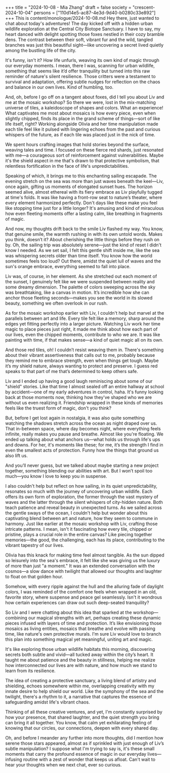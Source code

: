 +++
title = "2024-10-08 - Mia Zhang"
draft = false
society = "crescent-2024-10-04"
persons = ["110d14e5-ac87-4e3d-9d40-b0280c33e892"]
+++
This is content/monologue/2024-10-08.md
Hey there, just wanted to chat about today's adventures!
The day kicked off with a hidden urban wildlife exploration at the Central City Biotope Sanctuary. I have to say, my heart danced with delight spotting those foxes nestled in their cozy bramble dens. The contrast between their soft, vibrant fur and the wild, tangled branches was just this beautiful sight—like uncovering a secret lived quietly among the bustling life of the city.

It's funny, isn't it? How life unfurls, weaving its own kind of magic through our everyday moments. I mean, there I was, scanning for urban wildlife, something that seems like it’d offer tranquility but turned into this raw reminder of nature's silent resilience. Those critters were a testament to survival and adaptation, offering subtle nudges for reflection on the chaos and balance in our own lives. Kind of humbling, too. 

And, oh, before I go off on a tangent about foxes, did I tell you about Liv and me at the mosaic workshop? So there we were, lost in the mix-matching universe of tiles, a kaleidoscope of shapes and colors. What an experience! What captivates me most about mosaics is how every piece, even when slightly chipped, finds its place in the grand scheme of things—sort of like life itself, right? Working alongside Olivia and her time manipulation made each tile feel like it pulsed with lingering echoes from the past and curious whispers of the future, as if each tile was placed just in the nick of time. 

We spent hours crafting images that hold stories beyond the surface, weaving tales and time. I focused on these fierce red shards, just resonated with me—a courageous sort of reinforcement against vulnerabilities. Maybe it's the shield aspect in me that's drawn to that protective symbolism, that relentless fortification in the face of life's unpredictabilities.

Speaking of which, it brings me to this enchanting sailing escapade. The evening stretch on the sea was more than just waves beneath the keel—Liv, once again, gifting us moments of elongated sunset hues. The horizon seemed alive, almost ethereal with its fiery embrace as Liv playfully tugged at time's folds. It was like having a front-row seat to nature’s theater, where every element harmonized perfectly. Don't days like these make you feel like stopping time just for a little longer? It's amusing and kind of miraculous how even fleeting moments offer a lasting calm, like breathing in fragments of magic.

And now, my thoughts drift back to the smile Liv flashed my way. You know, that genuine smile, the warmth rushing in with its own untold words. Makes you think, doesn’t it? About cherishing the little things before they rush on by.
Oh, the sailing trip was absolutely serene—just the kind of reset I didn't know I needed. As we set sail, I felt this gentle shift inside me, like the sea was whispering secrets older than time itself. You know how the world sometimes feels too loud? Out there, amidst the quiet lull of waves and the sun's orange embrace, everything seemed to fall into place.

Liv was, of course, in her element. As she stretched out each moment of the sunset, I genuinely felt like we were suspended between reality and some dreamy dimension. The palette of colors sweeping across the sky was breathtaking, like a canvas in motion. It’s incredible how she can anchor those fleeting seconds—makes you see the world in its slowed beauty, something we often overlook in our rush.

As for the mosaic workshop earlier with Liv, I couldn't help but marvel at the parallels between art and life. Every tile felt like a memory, sharp around the edges yet fitting perfectly into a larger picture. Watching Liv work her time magic to place pieces just right, it made me think about how each part of our lives, even the chipped moments, contribute to who we are. It was like painting with time, if that makes sense—a kind of quiet magic all on its own.

And those red tiles, oh! I couldn’t resist weaving them in. There's something about their vibrant assertiveness that calls out to me, probably because they remind me to embrace strength, even when things get tough. Maybe it’s my shield nature, always wanting to protect and preserve. I guess red speaks to that part of me that’s determined to keep others safe.

Liv and I ended up having a good laugh reminiscing about some of our "shield" stories. Like that time I almost sealed off an entire hallway at school by accident—one of my early adventures in control, haha. It's funny looking back at those moments now, thinking how they've shaped who we are without us even realizing it. Friendship wrapped in these kinds of memories feels like the truest form of magic, don't you think?

But, before I get lost again in nostalgia, it was also quite something watching the shadows stretch across the ocean as night draped over us. That in-between space, where day becomes night, where everything feels infinite, really makes you pause and breathe. Almost like you're floating. We ended up talking about what anchors us—what holds us through life's ups and downs. For her, it's moments like these; for me, it’s the strength I find in even the smallest acts of protection. Funny how the things that ground us also lift us.

And you’ll never guess, but we talked about maybe starting a new project together, something blending our abilities with art. But I won’t spoil too much—you know I love to keep you in suspense. 

I also couldn't help but reflect on how sailing, in its quiet unpredictability, resonates so much with the journey of uncovering urban wildlife. Each offers its own form of exploration, the former through the vast mystery of waves and the latter through the silent whispers of city-hidden nature. Both teach patience and reveal beauty in unexpected turns.
As we sailed across the gentle sways of the ocean, I couldn't help but wonder about this captivating blend between art and nature, how they seem to commune in harmony. Just like earlier at the mosaic workshop with Liv, crafting those intricate patterns. I mean, isn't it fascinating how every tile, chipped or pristine, plays a crucial role in the entire canvas? Like piecing together memories—the good, the challenging, each has its place, contributing to the vibrant tapestry of our lives.

Olivia has this knack for making time feel almost tangible. As the sun dipped so leisurely into the sea's embrace, it felt like she was giving us the luxury of more than just "a moment." It was an extended conversation with the cosmos—a slow dance with twilight that allowed our thoughts and laughter to float on that golden hour.

Somehow, with every ripple against the hull and the alluring fade of daylight colors, I was reminded of the comfort one feels when wrapped in an old, favorite story, where suspense and peace gel seamlessly. Isn't it wondrous how certain experiences can draw out such deep-seated tranquility?

So Liv and I were chatting about this idea that sparked at the workshop—combining our magical strengths with art, perhaps creating these dynamic pieces infused with layers of time and protection. It’s like envisioning those mosaics as living entities, mosaics that breathe and evolve with passing time, like nature's own protective murals. I'm sure Liv would love to branch this plan into something magical yet meaningful, uniting art and magic.

It's like exploring those urban wildlife habitats this morning, discovering secrets both subtle and vivid—all tucked away within the city’s heart. It taught me about patience and the beauty in stillness, helping me realize how interconnected our lives are with nature, and how much we stand to learn from its resilience.

The idea of creating a protective sanctuary, a living blend of artistry and shielding, echoes somewhere within me, overlapping creativity with my innate desire to help shield our world. Like the symphony of the sea and the twilight, there's a rhythm to it, a narrative that captures the essence of safeguarding amidst life's vibrant chaos.

Thinking of all these creative ventures, and yet, I'm constantly surprised by how your presence, that shared laughter, and the quiet strength you bring can bring it all together. You know, that calm yet exhilarating feeling of knowing that our circles, our connections, deepen with every shared day.

Oh, and before I meander any further into more thoughts, did I mention how serene those stars appeared, almost as if sprinkled with just enough of Liv’s subtle manipulation? I suppose what I'm trying to say is, it's these small moments that carry the profound essence of magic in our everyday lives—infusing routine with a zest of wonder that keeps us afloat.
Can't wait to hear your thoughts when we next chat, ever so curious.
